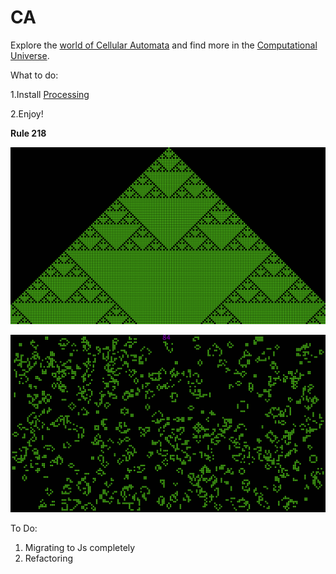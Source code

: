 # CA
Explore the [world of Cellular Automata](https://en.wikipedia.org/wiki/Cellular_automaton) and find more in the [Computational Universe](https://www.wolfram.com/wolfram-science/?source=nav).

What to do:

1.Install [Processing](https://processing.org/)

2.Enjoy!

**Rule 218**

![Rule 218](WolframCA/rule218.png)

![Game of Life](GameOfLife/GameOfLife10.png)


To Do:
1. Migrating to Js completely
2. Refactoring
